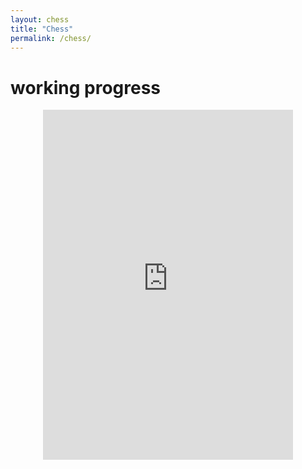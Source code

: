 ```yaml
---
layout: chess
title: "Chess"
permalink: /chess/
---
```


# working progress 

<div style="max-width:400px; margin:auto;">
<iframe style="width:100%; height:560px; border:0;" src="https://www.chess.com/daily_puzzle"></iframe>
</div>